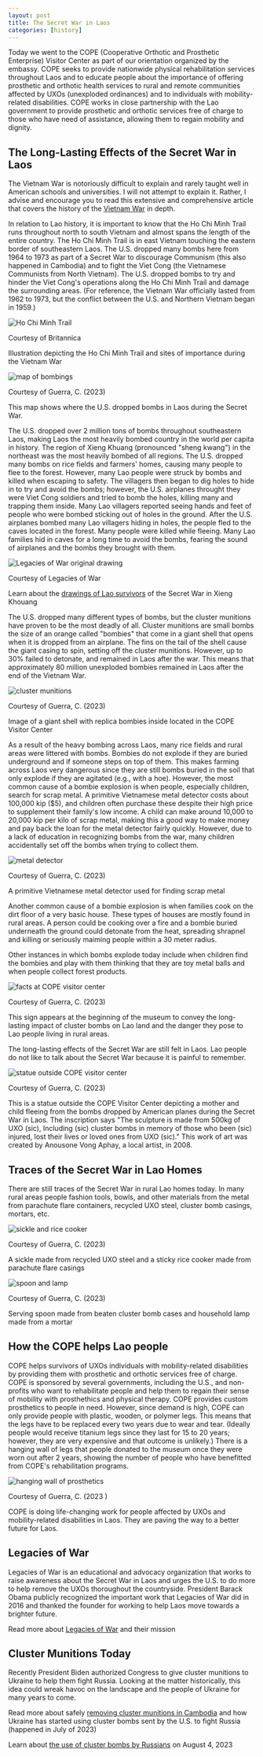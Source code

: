 ```yaml
---
layout: post
title: The Secret War in Laos
categories: [history]
---
```


Today we went to the COPE (Cooperative Orthotic and Prosthetic Enterprise) Visitor Center as part of our orientation organized by the embassy. COPE seeks to provide nationwide physical rehabilitation services throughout Laos and to educate people about the importance of offering prosthetic and orthotic health services to rural and remote communities affected by UXOs (unexploded ordinances) and to individuals with mobility-related disabilities. COPE works in close partnership with the Lao government to provide prosthetic and orthotic services free of charge to those who have need of assistance, allowing them to regain mobility and dignity.

## The Long-Lasting Effects of the Secret War in Laos

The Vietnam War is notoriously difficult to explain and rarely taught well in American schools and universities. I will not attempt to explain it. Rather, I advise and encourage you to read this extensive and comprehensive article that covers the history of the [Vietnam War](https://www.britannica.com/event/Vietnam-War/The-U-S-role-grows) in depth.

In relation to Lao history, it is important to know that the Ho Chi Minh Trail runs throughout north to south Vietnam and almost spans the length of the entire country. The Ho Chi Minh Trail is in east Vietnam touching the eastern border of southeastern Laos. The U.S. dropped many bombs here from 1964 to 1973 as part of a Secret War to discourage Communism (this also happened in Cambodia) and to fight the Viet Cong (the Vietnamese Communists from North Vietnam). The U.S. dropped bombs to try and hinder the Viet Cong's operations along the Ho Chi Minh Trail and damage the surrounding areas. (For reference, the Vietnam War officially lasted from 1962 to 1973, but the conflict between the U.S. and Northern Vietnam began in 1959.)

![Ho Chi Minh Trail](https://cdn.britannica.com/29/78729-050-AC5EEAF5/map-North-and-South-Vietnam-communists-War.jpg)

Courtesy of Britannica

Illustration depicting the Ho Chi Minh Trail and sites of importance during the Vietnam War

![map of bombings](https://lh3.googleusercontent.com/pw/AIL4fc_s37b_-pvq80KINiviz7J9HjB0NmIgz7WnSVsv595viKu_heO2WR4PxfAWbUk9GkaO_CP_yoI4rjJ0CvGyfBby-poXgTFaN2WWPAWL4PtRRTZdWtWV=w1000)

Courtesy of Guerra, C. (2023)

This map shows where the U.S. dropped bombs in Laos during the Secret War. 

The U.S. dropped over 2 million tons of bombs throughout southeastern Laos, making Laos the most heavily bombed country in the world per capita in history. The region of Xieng Khuang (pronounced "sheng kwang") in the northeast was the most heavily bombed of all regions. The U.S. dropped many bombs on rice fields and farmers' homes, causing many people to flee to the forest. However, many Lao people were struck by bombs and killed when escaping to safety. The villagers then began to dig holes to hide in to try and avoid the bombs; however, the U.S. airplanes throught they were Viet Cong soldiers and tried to bomb the holes, killing many and trapping them inside. Many Lao villagers reported seeing hands and feet of people who were bombed sticking out of holes in the ground. After the U.S. airplanes bombed many Lao villagers hiding in holes, the people fled to the caves located in the forest. Many people were killed while fleeing. Many Lao families hid in caves for a long time to avoid the bombs, fearing the sound of airplanes and the bombs they brought with them.

![Legacies of War original drawing](https://static.wixstatic.com/media/a78821_3ad753d2ed2e4313b02ba4f348b71339~mv2.jpg/v1/fill/w_640,h_494,al_c,q_80,usm_0.66_1.00_0.01,enc_auto/a78821_3ad753d2ed2e4313b02ba4f348b71339~mv2.jpg)

Courtesy of Legacies of War

Learn about the [drawings of Lao survivors](https://www.legaciesofwar.org/the-originals) of the Secret War in Xieng Khouang

The U.S. dropped many different types of bombs, but the cluster munitions have proven to be the most deadly of all. Cluster munitions are small bombs the size of an orange called "bombies" that come in a giant shell that opens when it is dropped from an airplane. The fins on the tail of the shell cause the giant casing to spin, setting off the cluster munitions. However, up to 30% failed to detonate, and remained in Laos after the war. This means that approximately 80 million unexploded bombies remained in Laos after the end of the Vietnam War. 

![cluster munitions](https://lh3.googleusercontent.com/pw/AIL4fc_Am0uDJv1SLw_kDIRYQo2SUyZU5U_nPET6wDqsH_FUJIUbvcJq-9-QC6GfmR3J8HLADDcoqntFlu_Mqov3y6K85rH-QKASg5YhEIEeYyWiltqcuXhK=w1000)

Courtesy of Guerra, C. (2023)

Image of a giant shell with replica bombies inside located in the COPE Visitor Center

As a result of the heavy bombing across Laos, many rice fields and rural areas were littered with bombs. Bombies do not explode if they are buried underground and if someone steps on top of them. This makes farming across Laos very dangerous since they are still bombs buried in the soil that only explode if they are agitated (e.g., with a hoe). However, the most common cause of a bombie explosion is when people, especially children, search for scrap metal. A primitive Vietnamese metal detector costs about 100,000 kip ($5), and children often purchase these despite their high price to supplement their family's low income. A child can make around 10,000 to 20,000 kip per kilo of scrap metal, making this a good way to make money and pay back the loan for the metal detector fairly quickly. However, due to a lack of education in recognizing bombs from the war, many children accidentally set off the bombs when trying to collect them. 

![metal detector](https://lh3.googleusercontent.com/pw/AIL4fc-AMJjzjsgN30CuXPZEzlDCi85acwO8WQ9qQGr5pofQcicIKpRn0qDk_XlUBP5-mVo8AAWGJzwAP6vUpZkUQcyhHKSVQ1iEAEaidCVPBXjn3mxwvT2B=w1000)

Courtesy of Guerra, C. (2023)

A primitive Vietnamese metal detector used for finding scrap metal

Another common cause of a bombie explosion is when families cook on the dirt floor of a very basic house. These types of houses are mostly found in rural areas. A person could be cooking over a fire and a bombie buried underneath the ground could detonate from the heat, spreading shrapnel and killing or seriously maiming people within a 30 meter radius. 

Other instances in which bombs explode today include when children find the bombies and play with them thinking that they are toy metal balls and when people collect forest products.

![facts at COPE visitor center](https://lh3.googleusercontent.com/pw/AIL4fc8UJdjIoDUhlRSRPJLkkeRRpe96nDq9ndE_1TNaybc4GWd24al7eRw5wJywF07aQ5cyZ2tfxwWD985DV0nUcQ-KJ2I0pUwnqbAgjJXDFuSyliqAIud3=w1000)

Courtesy of Guerra, C. (2023)

This sign appears at the beginning of the museum to convey the long-lasting impact of cluster bombs on Lao land and the danger they pose to Lao people living in rural areas. 

The long-lasting effects of the Secret War are still felt in Laos. Lao people do not like to talk about the Secret War because it is painful to remember. 

![statue outside COPE visitor center](https://lh3.googleusercontent.com/pw/AIL4fc8p4T9KJYcrG5rqGZlmt2t2n3rGk-i5l7o_7hqjL9qFs5WAwBxKs2hmsOk1OSONMKHYoKSLTdxBYL2jNjq1py8WekZgmYPXTJeW0I_nudDpEF2LQqJ0=w1000)

Courtesy of Guerra, C. (2023)

This is a statue outside the COPE Visitor Center depicting a mother and child fleeing from the bombs dropped by American planes during the Secret War in Laos. The inscription says "The sculpture is made from 500kg of UXO (sic), Including (sic) cluster bombs in memory of those who been (sic) injured, lost their lives or loved ones from UXO (sic)." This work of art was created by Anousone Vong Aphay, a local artist, in 2008.

## Traces of the Secret War in Lao Homes

There are still traces of the Secret War in rural Lao homes today. In many rural areas people fashion tools, bowls, and other materials from the metal from parachute flare containers, recycled UXO steel, cluster bomb casings, mortars, etc.

![sickle and rice cooker](https://lh3.googleusercontent.com/pw/AIL4fc8MhiU1yJM5QrZwxsb4tC6Hn12_KknJmqog0E3Jjc-Wsg5aLreeXkL6eDxFH11r0NuJWFDtpbsPy7nxGp7PuVE0mOwYxu2pv59LPYfPeIgjmRSVHIrl=w1000)

Courtesy of Guerra, C. (2023)

A sickle made from recycled UXO steel and a sticky rice cooker made from parachute flare casings

![spoon and lamp](https://lh3.googleusercontent.com/pw/AIL4fc_DvS8lxZhYhUt33uD51ecxTd4UoxOWaA5yeZmjCIZ6XWbO_M6XwErpxcpCURONVhFnvN6qPQRC2VrUHLLtUehQEPMHsMsJt7e_JupsmoKoVGhMtJF4=w1000)

Courtesy of Guerra, C. (2023)

Serving spoon made from beaten cluster bomb cases and household lamp made from a mortar

## How the COPE helps Lao people

COPE helps survivors of UXOs individuals with mobility-related disabilities by providing them with prosthetic and orthotic services free of charge. COPE is sponsored by several governments, including the U.S., and non-profits who want to rehabilitate people and help them to regain their sense of mobility with prosthethics and physical therapy. COPE provides custom prosthetics to people in need. However, since demand is high, COPE can only provide people with plastic, wooden, or polymer legs. This means that the legs have to be replaced every two years due to wear and tear. (Ideally people would receive titanium legs since they last for 15 to 20 years; however, they are very expensive and that outcome is unlikely.) There is a hanging wall of legs that people donated to the museum once they were worn out after 2 years, showing the number of people who have benefitted from COPE's rehabilitation programs.

![hanging wall of prosthetics](https://lh3.googleusercontent.com/pw/AIL4fc8jLgA5LcOs8CB1GmdJ6JvMikBzVddf_totuKgTyslgVkOeoxiF9hznqJRZC1oDkoXr66khje0nKG7q73u9KlPNUYfPu4J0khGnjB3fkKP3YL2C9hoP=w1000)

Courtesy of Guerra, C. (2023 )

COPE is doing life-changing work for people affected by UXOs and mobility-related disabilities in Laos. They are paving the way to a better future for Laos. 

## Legacies of War

Legacies of War is an educational and advocacy organization that works to raise awareness about the Secret War in Laos and urges the U.S. to do more to help remove the UXOs thoroughout the countryside. President Barack Obama publicly recognized the important work that Legacies of War did in 2016 and thanked the founder for working to help Laos move towards a brighter future. 

Read more about [Legacies of War](https://www.legaciesofwar.org) and their mission

## Cluster Munitions Today

Recently President Biden authorized Congress to give cluster munitions to Ukraine to help them fight Russia. Looking at the matter historically, this idea could wreak havoc on the landscape and the people of Ukraine for many years to come. 

Read more about safely [removing cluster munitions in Cambodia](https://www.aljazeera.com/opinions/2023/8/15/a-50-year-old-lesson-for-ukraines-use-of-cluster-munitions) and how Ukraine has started using cluster bombs sent by the U.S. to fight Russia (happened in July of 2023)

Learn about [the use of cluster bombs by Russians](https://www.hrw.org/news/2023/08/04/ukraine-apparent-russian-cluster-munition-attack) on August 4, 2023

<!-- Hello and welcome. The only purpose of this post is to greet you when your site comes alive for the first time.  
This post will demonstrate some of the more common content & elements found in posts.  
Feel free to delete this post when you are ready to publish your first post.  

Lorem ipsum dolor sit amet, consectetur adipiscing elit. Fusce bibendum neque eget nunc mattis eu sollicitudin enim tincidunt. Vestibulum lacus tortor, ultricies id dignissim ac, bibendum in velit.

## Some great heading (h2)

Proin convallis mi ac felis pharetra aliquam. Curabitur dignissim accumsan rutrum. In arcu magna, aliquet vel pretium et, molestie et arcu.


Mauris lobortis nulla et felis ullamcorper bibendum. Phasellus et hendrerit mauris. Proin eget nibh a massa vestibulum pretium. Suspendisse eu nisl a ante aliquet bibendum quis a nunc. Praesent varius interdum vehicula. Aenean risus libero, placerat at vestibulum eget, ultricies eu enim. Praesent nulla tortor, malesuada adipiscing adipiscing sollicitudin, adipiscing eget est.

## Another great heading (h2)

Lorem ipsum dolor sit amet, consectetur adipiscing elit. Fusce bibendum neque eget nunc mattis eu sollicitudin enim tincidunt. Vestibulum lacus tortor, ultricies id dignissim ac, bibendum in velit.

### Some great subheading (h3)

Proin convallis mi ac felis pharetra aliquam. Curabitur dignissim accumsan rutrum. In arcu magna, aliquet vel pretium et, molestie et arcu. Mauris lobortis nulla et felis ullamcorper bibendum.

Phasellus et hendrerit mauris. Proin eget nibh a massa vestibulum pretium. Suspendisse eu nisl a ante aliquet bibendum quis a nunc.

### Some great subheading (h3)

Praesent varius interdum vehicula. Aenean risus libero, placerat at vestibulum eget, ultricies eu enim. Praesent nulla tortor, malesuada adipiscing adipiscing sollicitudin, adipiscing eget est.

> This quote will *change* your life. It will reveal the <i>secrets</i> of the universe, and all the wonders of humanity. Don't <em>misuse</em> it.

Lorem ipsum dolor sit amet, consectetur adipiscing elit. Fusce bibendum neque eget nunc mattis eu sollicitudin enim tincidunt.

### Some great subheading (h3)

Vestibulum lacus tortor, ultricies id dignissim ac, bibendum in velit. Proin convallis mi ac felis pharetra aliquam. Curabitur dignissim accumsan rutrum.

In arcu magna, aliquet vel pretium et, molestie et arcu. Mauris lobortis nulla et felis ullamcorper bibendum. Phasellus et hendrerit mauris.

#### You might want a sub-subheading (h4)

In arcu magna, aliquet vel pretium et, molestie et arcu. Mauris lobortis nulla et felis ullamcorper bibendum. Phasellus et hendrerit mauris.

In arcu magna, aliquet vel pretium et, molestie et arcu. Mauris lobortis nulla et felis ullamcorper bibendum. Phasellus et hendrerit mauris.

#### But it's probably overkill (h4)

In arcu magna, aliquet vel pretium et, molestie et arcu. Mauris lobortis nulla et felis ullamcorper bibendum. Phasellus et hendrerit mauris.

##### Could be a smaller sub-heading, `pacman` (h5)

In arcu magna, aliquet vel pretium et, molestie et arcu. Mauris lobortis nulla et felis ullamcorper bibendum. Phasellus et hendrerit mauris.

###### Small yet significant sub-heading  (h6)

In arcu magna, aliquet vel pretium et, molestie et arcu. Mauris lobortis nulla et felis ullamcorper bibendum. Phasellus et hendrerit mauris.

### Highlight the code please!!

{% highlight c %}
float Q_rsqrt( float number )
{
	long i;
	float x2, y;
	const float threehalfs = 1.5F;

	x2 = number * 0.5F;
	y  = number;
	i  = * ( long * ) &y;                       // evil floating point bit level hacking
	i  = 0x5f3759df - ( i >> 1 );               // what the fuck? 
	y  = * ( float * ) &i;
	y  = y * ( threehalfs - ( x2 * y * y ) );   // 1st iteration
//	y  = y * ( threehalfs - ( x2 * y * y ) );   // 2nd iteration, this can be removed

	return y;
}
{% endhighlight %}

### Oh hai, an unordered list!!

In arcu magna, aliquet vel pretium et, molestie et arcu. Mauris lobortis nulla et felis ullamcorper bibendum. Phasellus et hendrerit mauris.

- First item, yo
- Second item, dawg
- Third item, what what?!
- Fourth item, fo sheezy my neezy

### Oh hai, an ordered list!!

In arcu magna, aliquet vel pretium et, molestie et arcu. Mauris lobortis nulla et felis ullamcorper bibendum. Phasellus et hendrerit mauris.

1. First item, yo
2. Second item, dawg
3. Third item, what what?!
4. Fourth item, fo sheezy my neezy

## Headings are cool! (h2)

Proin eget nibh a massa vestibulum pretium. Suspendisse eu nisl a ante aliquet bibendum quis a nunc. Praesent varius interdum vehicula. Aenean risus libero, placerat at vestibulum eget, ultricies eu enim. Praesent nulla tortor, malesuada adipiscing adipiscing sollicitudin, adipiscing eget est.

Praesent nulla tortor, malesuada adipiscing adipiscing sollicitudin, adipiscing eget est.

Proin eget nibh a massa vestibulum pretium. Suspendisse eu nisl a ante aliquet bibendum quis a nunc.

### Tables

Title 1               | Title 2               | Title 3               | Title 4
--------------------- | --------------------- | --------------------- | ---------------------
lorem                 | lorem ipsum           | lorem ipsum dolor     | lorem ipsum dolor sit
lorem ipsum dolor sit | lorem ipsum dolor sit | lorem ipsum dolor sit | lorem ipsum dolor sit
lorem ipsum dolor sit | lorem ipsum dolor sit | lorem ipsum dolor sit | lorem ipsum dolor sit
lorem ipsum dolor sit | lorem ipsum dolor sit | lorem ipsum dolor sit | lorem ipsum dolor sit

Title 1 | Title 2 | Title 3 | Title 4
--- | --- | --- | ---
lorem | lorem ipsum | lorem ipsum dolor | lorem ipsum dolor sit
lorem ipsum dolor sit amet | lorem ipsum dolor sit amet consectetur | lorem ipsum dolor sit amet | lorem ipsum dolor sit
lorem ipsum dolor | lorem ipsum | lorem | lorem ipsum
lorem ipsum dolor | lorem ipsum dolor sit | lorem ipsum dolor sit amet | lorem ipsum dolor sit amet consectetur -->
